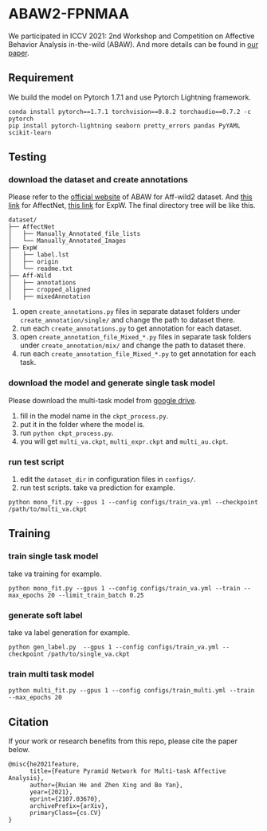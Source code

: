 # ABAW2-FPNMAA

We participated in ICCV 2021: 2nd Workshop and Competition on Affective Behavior Analysis in-the-wild (ABAW). And more details can be found in [our paper](http://arxiv.org/abs/2107.03670).

## Requirement

We build the model on Pytorch 1.7.1 and use Pytorch Lightning framework. 

```
conda install pytorch==1.7.1 torchvision==0.8.2 torchaudio==0.7.2 -c pytorch
pip install pytorch-lightning seaborn pretty_errors pandas PyYAML scikit-learn
```

## Testing

### download the dataset and create annotations

Please refer to the [official website](https://ibug.doc.ic.ac.uk/resources/iccv-2021-2nd-abaw/) of ABAW for Aff-wild2 dataset. 
And [this link](http://mohammadmahoor.com/affectnet/) for AffectNet,
[this link](http://mmlab.ie.cuhk.edu.hk/projects/socialrelation/index.html) for ExpW. The final directory tree will be like this.

```
dataset/
├── AffectNet
│   ├── Manually_Annotated_file_lists
│   └── Manually_Annotated_Images
├── ExpW
│   ├── label.lst
│   ├── origin
│   └── readme.txt
├── Aff-Wild
│   ├── annotations
│   ├── cropped_aligned
│   ├── mixedAnnotation
```

1. open `create_annotations.py` files in separate dataset folders under `create_annotation/single/` and change the path to dataset there. 
2. run each `create_annotations.py` to get annotation for each dataset.
3. open `create_annotation_file_Mixed_*.py` files in separate task folders under `create_annotation/mix/` and change the path to dataset there.
4. run each `create_annotation_file_Mixed_*.py` to get annotation for each task.

### download the model and generate single task model

Please download the multi-task model from [google drive](https://drive.google.com/file/d/1tUpdqS_Reu4oNaqBBOr_XKPEuV9oofLi/view?usp=sharing).

1. fill in the model name in the `ckpt_process.py`.
2. put it in the folder where the model is.
3. run `python ckpt_process.py`.
4. you will get `multi_va.ckpt`, `multi_expr.ckpt` and `multi_au.ckpt`.

### run test script

1. edit the `dataset_dir` in configuration files in `configs/`.
2. run test scripts. take va prediction for example.

```shell
python mono_fit.py --gpus 1 --config configs/train_va.yml --checkpoint /path/to/multi_va.ckpt 
```

## Training

### train single task model

take va training for example.

```shell
python mono_fit.py --gpus 1 --config configs/train_va.yml --train --max_epochs 20 --limit_train_batch 0.25 
```

### generate soft label

take va label generation for example.

```shell
python gen_label.py  --gpus 1 --config configs/train_va.yml --checkpoint /path/to/single_va.ckpt
```

### train multi task model

```shell
python multi_fit.py --gpus 1 --config configs/train_multi.yml --train --max_epochs 20 
```


## Citation

If your work or research benefits from this repo, please cite the paper below.

```
@misc{he2021feature,
      title={Feature Pyramid Network for Multi-task Affective Analysis}, 
      author={Ruian He and Zhen Xing and Bo Yan},
      year={2021},
      eprint={2107.03670},
      archivePrefix={arXiv},
      primaryClass={cs.CV}
}
```
